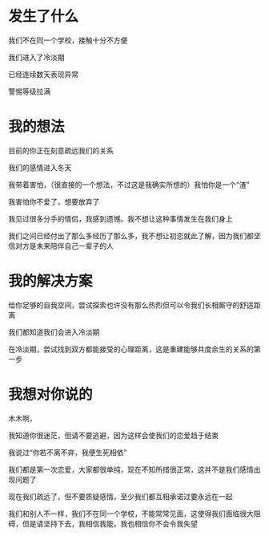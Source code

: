 #  
# 发生了什么

我们不在同一个学校，接触十分不方便

我们进入了冷淡期

已经连续数天表现异常

警惕等级拉满

# 我的想法

目前的你正在刻意疏远我们的关系

我们的感情进入冬天

我带着害怕，（很直接的一个想法，不过这是我确实所想的）我怕你是一个“渣”

我害怕你不爱了，想要放弃了

我见过很多分手的情侣，我感到遗憾。我不想让这种事情发生在我们身上

我们之间已经付出了那么多经历了那么多，我不想让初恋就此了解，因为我们都坚信对方是未来陪伴自己一辈子的人

# 我的解决方案

给你足够的自我空间，尝试探索也许没有那么热烈但可以令我们长相厮守的舒适距离

我们都知道我们会进入冷淡期

在冷淡期，尝试找到双方都能接受的心理距离，这是重建能够共度余生的关系的第一步

# 我想对你说的

木木啊，

我知道你很迷茫，但请不要逃避，因为这样会使我们的恋爱趋于结束

我说过“你若不离不弃，我便生死相依”

我们都是第一次恋爱，大家都很单纯，现在不知所措很正常，这并不是我们感情出现问题了

现在我们疏远了，但不要质疑感情，至少我们都互相承诺过要永远在一起

我们和别人不一样，我们不在同一个学校，不能常常见面，这使得我们面临很大阻碍，但是请坚持下去，我相信我能，我也相信你不会令我失望